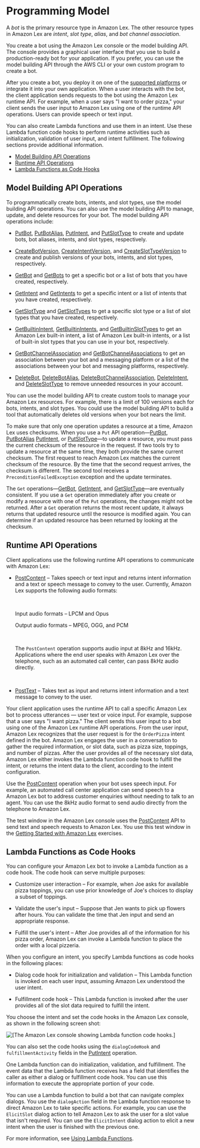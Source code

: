 # Programming Model<a name="programming-model"></a>

A *bot* is the primary resource type in Amazon Lex\. The other resource types in Amazon Lex are *intent*, *slot type*, *alias*, and *bot channel association*\. 

You create a bot using the Amazon Lex console or the model building API\. The console provides a graphical user interface that you use to build a production\-ready bot for your application\. If you prefer, you can use the model building API through the AWS CLI or your own custom program to create a bot\. 

After you create a bot, you deploy it on one of the [supported platforms](http://docs.aws.amazon.com/lex/latest/dg/chatbot-service.html) or integrate it into your own application\. When a user interacts with the bot, the client application sends requests to the bot using the Amazon Lex runtime API\. For example, when a user says "I want to order pizza," your client sends the user input to Amazon Lex using one of the runtime API operations\. Users can provide speech or text input\. 

You can also create Lambda functions and use them in an intent\. Use these Lambda function code hooks to perform runtime activities such as initialization, validation of user input, and intent fulfillment\. The following sections provide additional information\.


+ [Model Building API Operations](#programming-model-build-time-api)
+ [Runtime API Operations](#programming-model-runtime-api)
+ [Lambda Functions as Code Hooks](#prog-model-lambda)

## Model Building API Operations<a name="programming-model-build-time-api"></a>

To programmatically create bots, intents, and slot types, use the model building API operations\. You can also use the model building API to manage, update, and delete resources for your bot\. The model building API operations include:

+ [PutBot](API_PutBot.md), [PutBotAlias](API_PutBotAlias.md), [PutIntent](API_PutIntent.md), and [PutSlotType](API_PutSlotType.md) to create and update bots, bot aliases, intents, and slot types, respectively\.

+ [CreateBotVersion](API_CreateBotVersion.md), [CreateIntentVersion](API_CreateIntentVersion.md), and [CreateSlotTypeVersion](API_CreateSlotTypeVersion.md) to create and publish versions of your bots, intents, and slot types, respectively\.

+ [GetBot](API_GetBot.md) and [GetBots](API_GetBots.md) to get a specific bot or a list of bots that you have created, respectively\.

+ [GetIntent](API_GetIntent.md) and [GetIntents](API_GetIntents.md) to get a specific intent or a list of intents that you have created, respectively\.

+ [GetSlotType](API_GetSlotType.md) and [GetSlotTypes](API_GetSlotTypes.md) to get a specific slot type or a list of slot types that you have created, respectively\.

+ [GetBuiltinIntent](API_GetBuiltinIntent.md), [GetBuiltinIntents](API_GetBuiltinIntents.md), and [GetBuiltinSlotTypes](API_GetBuiltinSlotTypes.md) to get an Amazon Lex built\-in intent, a list of Amazon Lex built\-in intents, or a list of built\-in slot types that you can use in your bot, respectively\.

+ [GetBotChannelAssociation](API_GetBotChannelAssociation.md) and [GetBotChannelAssociations](API_GetBotChannelAssociations.md) to get an association between your bot and a messaging platform or a list of the associations between your bot and messaging platforms, respectively\.

+ [DeleteBot](API_DeleteBot.md), [DeleteBotAlias](API_DeleteBotAlias.md), [DeleteBotChannelAssociation](API_DeleteBotChannelAssociation.md), [DeleteIntent](API_DeleteIntent.md), and [DeleteSlotType](API_DeleteSlotType.md) to remove unneeded resources in your account\.

You can use the model building API to create custom tools to manage your Amazon Lex resources\. For example, there is a limit of 100 versions each for bots, intents, and slot types\. You could use the model building API to build a tool that automatically deletes old versions when your bot nears the limit\.

To make sure that only one operation updates a resource at a time, Amazon Lex uses checksums\. When you use a `Put` API operation—[PutBot](API_PutBot.md), [PutBotAlias](API_PutBotAlias.md) [PutIntent](API_PutIntent.md), or [PutSlotType](API_PutSlotType.md)—to update a resource, you must pass the current checksum of the resource in the request\. If two tools try to update a resource at the same time, they both provide the same current checksum\. The first request to reach Amazon Lex matches the current checksum of the resource\. By the time that the second request arrives, the checksum is different\. The second tool receives a `PreconditionFailedException` exception and the update terminates\.

The `Get` operations—[GetBot](API_GetBot.md), [GetIntent](API_GetIntent.md), and [GetSlotType](API_GetSlotType.md)—are eventually consistent\. If you use a `Get` operation immediately after you create or modify a resource with one of the `Put` operations, the changes might not be returned\. After a `Get` operation returns the most recent update, it always returns that updated resource until the resource is modified again\. You can determine if an updated resource has been returned by looking at the checksum\.

## Runtime API Operations<a name="programming-model-runtime-api"></a>

 Client applications use the following runtime API operations to communicate with Amazon Lex: 

+ [PostContent](API_runtime_PostContent.md) – Takes speech or text input and returns intent information and a text or speech message to convey to the user\. Currently, Amazon Lex supports the following audio formats:

   

  Input audio formats – LPCM and Opus 

  Output audio formats – MPEG, OGG, and PCM

   

  The `PostContent` operation supports audio input at 8kHz and 16kHz\. Applications where the end user speaks with Amazon Lex over the telephone, such as an automated call center, can pass 8kHz audio directly\. 

   

+ [PostText](API_runtime_PostText.md) – Takes text as input and returns intent information and a text message to convey to the user\.

Your client application uses the runtime API to call a specific Amazon Lex bot to process utterances — user text or voice input\. For example, suppose that a user says "I want pizza\." The client sends this user input to a bot using one of the Amazon Lex runtime API operations\. From the user input, Amazon Lex recognizes that the user request is for the `OrderPizza` intent defined in the bot\. Amazon Lex engages the user in a conversation to gather the required information, or slot data, such as pizza size, toppings, and number of pizzas\. After the user provides all of the necessary slot data, Amazon Lex either invokes the Lambda function code hook to fulfill the intent, or returns the intent data to the client, according to the intent configuration\.

Use the [PostContent](API_runtime_PostContent.md) operation when your bot uses speech input\. For example, an automated call center application can send speech to a Amazon Lex bot to address customer enquiries without needing to talk to an agent\. You can use the 8kHz audio format to send audio directly from the telephone to Amazon Lex\.

The test window in the Amazon Lex console uses the [PostContent](API_runtime_PostContent.md) API to send text and speech requests to Amazon Lex\. You use this test window in the [Getting Started with Amazon Lex](getting-started.md) exercises\.

## Lambda Functions as Code Hooks<a name="prog-model-lambda"></a>

You can configure your Amazon Lex bot to invoke a Lambda function as a code hook\. The code hook can serve multiple purposes:

+ Customize user interaction – For example, when Joe asks for available pizza toppings, you can use prior knowledge of Joe's choices to display a subset of toppings\.

+ Validate the user's input – Suppose that Jen wants to pick up flowers after hours\. You can validate the time that Jen input and send an appropriate response\.

+ Fulfill the user's intent – After Joe provides all of the information for his pizza order, Amazon Lex can invoke a Lambda function to place the order with a local pizzeria\.

When you configure an intent, you specify Lambda functions as code hooks in the following places: 

+ Dialog code hook for initialization and validation – This Lambda function is invoked on each user input, assuming Amazon Lex understood the user intent\.

+ Fulfillment code hook – This Lambda function is invoked after the user provides all of the slot data required to fulfill the intent\.

You choose the intent and set the code hooks in the Amazon Lex console, as shown in the following screen shot:

![\[The Amazon Lex console showing Lambda function code hooks.\]](http://docs.aws.amazon.com/lex/latest/dg/images/how-works-10.png)

You can also set the code hooks using the `dialogCodeHook` and `fulfillmentActivity` fields in the [PutIntent](API_PutIntent.md) operation\.

One Lambda function can do initialization, validation, and fulfillment\. The event data that the Lambda function receives has a field that identifies the caller as either a dialog or fulfillment code hook\. You can use this information to execute the appropriate portion of your code\.

You can use a Lambda function to build a bot that can navigate complex dialogs\. You use the `dialogAction` field in the Lambda function response to direct Amazon Lex to take specific actions\. For example, you can use the `ElicitSlot` dialog action to tell Amazon Lex to ask the user for a slot value that isn't required\. You can use the `ElicitIntent` dialog action to elicit a new intent when the user is finished with the previous one\.

For more information, see [Using Lambda Functions](using-lambda.md)\.